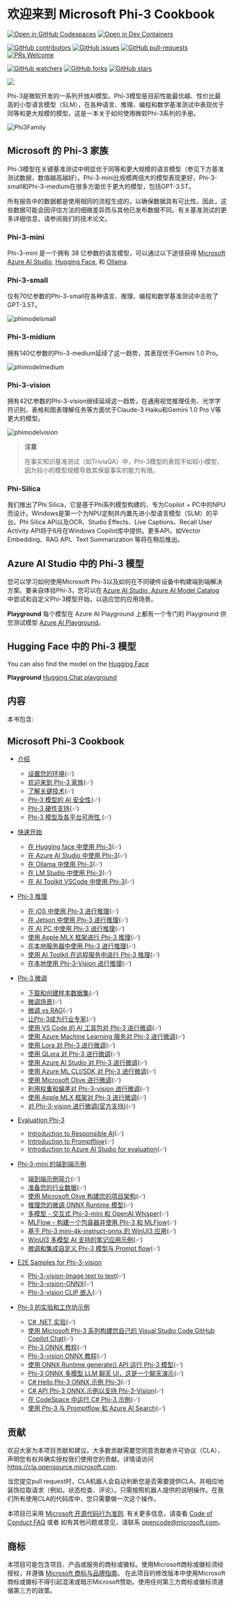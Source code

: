 # 欢迎来到 Microsoft Phi-3 Cookbook

[![Open in GitHub Codespaces](https://github.com/codespaces/badge.svg)](https://codespaces.new/microsoft/phi-3cookbook)
[![Open in Dev Containers](https://img.shields.io/static/v1?style=for-the-badge&label=Dev%20Containers&message=Open&color=blue&logo=visualstudiocode)](https://vscode.dev/redirect?url=vscode://ms-vscode-remote.remote-containers/cloneInVolume?url=https://github.com/microsoft/phi-3cookbook)

[![GitHub contributors](https://img.shields.io/github/contributors/microsoft/phi-3cookbook.svg)](https://GitHub.com/microsoft/phi-3cookbook/graphs/contributors/?WT.mc_id=aiml-137032-kinfeylo)
[![GitHub issues](https://img.shields.io/github/issues/microsoft/phi-3cookbook.svg)](https://GitHub.com/microsoft/phi-3cookbook/issues/?WT.mc_id=aiml-137032-kinfeylo)
[![GitHub pull-requests](https://img.shields.io/github/issues-pr/microsoft/phi-3cookbook.svg)](https://GitHub.com/microsoft/phi-3cookbook/pulls/?WT.mc_id=aiml-137032-kinfeylo)
[![PRs Welcome](https://img.shields.io/badge/PRs-welcome-brightgreen.svg?style=flat-square)](http://makeapullrequest.com?WT.mc_id=aiml-137032-kinfeylo)

[![GitHub watchers](https://img.shields.io/github/watchers/microsoft/phi-3cookbook.svg?style=social&label=Watch)](https://GitHub.com/microsoft/phi-3cookbook/watchers/?WT.mc_id=aiml-137032-kinfeylo)
[![GitHub forks](https://img.shields.io/github/forks/microsoft/phi-3cookbook.svg?style=social&label=Fork)](https://GitHub.com/microsoft/phi-3cookbook/network/?WT.mc_id=aiml-137032-kinfeylo)
[![GitHub stars](https://img.shields.io/github/stars/microsoft/phi-3cookbook?style=social&label=Star)](https://GitHub.com/microsoft/phi-3cookbook/stargazers/?WT.mc_id=aiml-137032-kinfeylo)

[![](https://dcbadge.vercel.app/api/server/ByRwuEEgH4)](https://discord.com/invite/ByRwuEEgH4?WT.mc_id=aiml-137032-kinfeylo)

Phi-3是微软开发的一系列开放AI模型。Phi-3模型是目前性能最优越、性价比最高的小型语言模型（SLM），在各种语言、推理、编程和数学基准测试中表现优于同等和更大规模的模型。这是一本关于如何使用微软Phi-3系列的手册。

![Phi3Family](/imgs/00/Phi3getstarted.png)

## Microsoft 的 Phi-3 家族

Phi-3模型在关键基准测试中明显优于同等和更大规模的语言模型（参见下方基准测试数据，数值越高越好）。Phi-3-mini比规模两倍大的模型表现更好，Phi-3-small和Phi-3-medium在很多方面优于更大的模型，包括GPT-3.5T。

所有报告中的数据都是使用相同的流程生成的，以确保数据具有可比性。因此，这些数据可能会因评估方法的细微差异而与其他已发布数据不同。有关基准测试的更多详细信息，请参阅我们的技术论文。

### Phi-3-mini

Phi-3-mini 是一个拥有 38 亿参数的语言模型，可以通过以下途径获得 [Microsoft Azure AI Studio](https://aka.ms/phi3-azure-ai), [Hugging Face](https://huggingface.co/collections/microsoft/phi-3-6626e15e9585a200d2d761e3), 和 [Ollama](https://ollama.com/library/phi3).

### Phi-3-small

仅有70亿参数的Phi-3-small在各种语言、推理、编程和数学基准测试中击败了GPT-3.5T。

![phimodelsmall](/imgs/00/phi3small.png)

### Phi-3-midium

拥有140亿参数的Phi-3-medium延续了这一趋势，其表现优于Gemini 1.0 Pro。

![phimodelmedium](/imgs/00/phi3medium.png)

### Phi-3-vision

拥有42亿参数的Phi-3-vision继续延续这一趋势，在通用视觉推理任务、光学字符识别、表格和图表理解任务等方面优于Claude-3 Haiku和Gemini 1.0 Pro V等更大的模型。

![phimodelvision](/imgs/00/phi3vision.png)

> **注意**
>
> 在事实知识基准测试（如TriviaQA）中，Phi-3模型的表现不如较小模型，因为较小的模型规模导致其保留事实的能力有限。

### Phi-Silica

我们推出了Phi Silica，它是基于Phi系列模型构建的、专为Copilot + PC中的NPU而设计。Windows是第一个为NPU定制并内置先进小型语言模型（SLM）的平台。Phi Silica API以及OCR、Studio Effects、Live Captions、Recall User Activity API将于6月在Windows Copilot库中提供。更多API，如Vector Embedding、RAG API、Text Summarization 等将在稍后推出。

## Azure AI Studio 中的 Phi-3 模型

您可以学习如何使用Microsoft Phi-3以及如何在不同硬件设备中构建端到端解决方案。要亲自体验Phi-3，您可以在 [Azure AI Studio, Azure AI Model Catalog](https://aka.ms/phi3-azure-ai) 中尝试和自定义Phi-3模型开始，以适应您的应用场景。

**Playground**
每个模型在 Azure AI Playground 上都有一个专门的 Playground 供您测试模型 [Azure AI Playground](https://aka.ms/try-phi3)。

## Hugging Face 中的 Phi-3 模型 

You can also find the model on the [Hugging Face](https://huggingface.co/microsoft)

**Playground**
 [Hugging Chat playground](https://huggingface.co/chat/models/microsoft/Phi-3-mini-4k-instruct)

## 内容

本书包含:

## **Microsoft Phi-3 Cookbook**

- [介绍]()
  - [设置您的环境](../../md/01.Introduce/translations/zh-cn/EnvironmentSetup.md)(✅)
  - [欢迎来到 Phi-3 家族](../../md/01.Introduce/translations/zh-cn/Phi3Family.md)(✅)
  - [了解关键技术](../../md/01.Introduce/translations/zh-cn/Understandingtech.md)(✅)
  - [Phi-3 模型的 AI 安全性](../../md/01.Introduce/translations/zh-cn/AISafety.md)(✅)
  - [Phi-3 硬件支持](../../md/01.Introduce/translations/zh-cn/Hardwaresupport.md)(✅)
  - [Phi-3 模型及各平台可用性 ](../../md/01.Introduce/translations/zh-cn/Edgeandcloud.md)(✅)

- [快速开始]()
    - [在 Hugging face 中使用 Phi-3](../../md/02.QuickStart/translations/zh-cn/Huggingface_QuickStart.md)(✅)
    - [在 Azure AI Studio 中使用 Phi-3](../../md/02.QuickStart/translations/zh-cn/AzureAIStudio_QuickStart.md)(✅)
    - [在 Ollama 中使用 Phi-3](../../md/02.QuickStart/translations/zh-cn/Ollama_QuickStart.md)(✅)
    - [在 LM Studio 中使用 Phi-3](../../md/02.QuickStart/translations/zh-cn/LMStudio_QuickStart.md)(✅)
    - [在 AI Toolkit VSCode 中使用 Phi-3](../../md/02.QuickStart/translations/zh-cn/AITookit_QuickStart.md)(✅)

- [Phi-3 推理](../../md/03.Inference/translations/zh-cn/overview.md)  
  - [在 iOS 中使用 Phi-3 进行推理](../../md/03.Inference/translations/zh-cn/iOS_Inference.md)(✅)
  - [在 Jetson 中使用 Phi-3 进行推理](../../md/03.Inference/translations/zh-cn/Jetson_Inference.md)(✅)
  - [在 AI PC 中使用 Phi-3 进行推理](../../md/03.Inference/translations/zh-cn/AIPC_Inference.md)(✅)
  - [使用 Apple MLX 框架进行 Phi-3 推理](../../md/03.Inference/translations/zh-cn/MLX_Inference.md)(✅)
  - [在本地服务器中使用 Phi-3 进行推理](../../md/03.Inference/translations/zh-cn/Local_Server_Inference.md)(✅)
  - [使用 AI Toolkit 在远程服务中进行 Phi-3 推理](../../md/03.Inference/translations/zh-cn/Remote_Interence.md)(✅)
  - [在本地使用 Phi-3-Vision 进行推理](../../md/03.Inference/translations/zh-cn/Vision_Inference.md)(✅)

- [Phi-3 微调]()
  - [下载和创建样本数据集](../../md/04.Fine-tuning/translations/zh-cn/CreatingSampleData.md)(✅)
  - [微调场景](../../md/04.Fine-tuning/translations/zh-cn/FineTuning%20Scenarios.md)(✅)
  - [微调 vs RAG](../../md/04.Fine-tuning/translations/zh-cn/FineTuning%20vs%20RAG.md)(✅)
  - [让Phi-3成为行业专家](../../md/04.Fine-tuning/translations/zh-cn/LetPhi3gotoIndustriy.md)(✅)
  - [使用 VS Code 的 AI 工具包对 Phi-3 进行微调](../../md/04.Fine-tuning/translations/zh-cn/Finetuning_VSCodeaitoolkit.md)(✅)
  - [使用 Azure Machine Learning 服务对 Phi-3 进行微调](../../md/04.Fine-tuning/translations/zh-cn/Introduce_AzureML.md)(✅)
  - [使用 Lora 对 Phi-3 进行微调](../../md/04.Fine-tuning/translations/zh-cn/FineTuning_Lora.md)(✅)
  - [使用 QLora 对 Phi-3 进行微调](../../md/04.Fine-tuning/translations/zh-cn/FineTuning_Qlora.md)(✅)
  - [使用 Azure AI Studio 对 Phi-3 进行微调](../../md/04.Fine-tuning/translations/zh-cn/FineTuning_AIStudio.md)(✅)
  - [使用 Azure ML CLI/SDK 对 Phi-3 进行微调](../../md/04.Fine-tuning/translations/zh-cn/FineTuning_MLSDK.md)(✅)
  - [使用 Microsoft Olive 进行微调](../../md/04.Fine-tuning/translations/zh-cn/FineTuning_MicrosoftOlive.md)(✅)
  - [利用权重和偏差对 Phi-3-vision 进行微调](../../md/04.Fine-tuning/translations/zh-cn/FineTuning_Phi-3-visionWandB.md)(✅)
  - [使用 Apple MLX 框架对 Phi-3 进行微调](../../md/04.Fine-tuning/translations/zh-cn/FineTuning_MLX.md)(✅)
  - [对 Phi-3-vision 进行微调(官方支持)](../../md/04.Fine-tuning/translations/zh-cn/FineTuning_Vision.md)(✅)

- [Evaluation Phi-3]()
  - [Introduction to Responsible AI](../../md/05.Evaluation/ResponsibleAI.md)(✅)
  - [Introduction to Promptflow](../../md/05.Evaluation/Promptflow.md)(✅)
  - [Introduction to Azure AI Studio for evaluation](../../md/05.Evaluation/AzureAIStudio.md)(✅)

- [Phi-3-mini 的端到端示例]()
  - [端到端示例简介](../../md/06.E2ESamples/translations/zh-cn/E2E_Introduction.md)(✅)
  - [准备您的行业数据](../../md/06.E2ESamples/translations/zh-cn/E2E_Datasets.md)(✅)
  - [使用 Microsoft Olive 构建您的项目架构](../../md/06.E2ESamples/translations/zh-cn/E2E_LoRA&QLoRA_Config_With_Olive.md)(✅)
  - [推理您的微调 ONNX Runtime 模型](../../md/06.E2ESamples/translations/zh-cn/E2E_Inference_ORT.md)(✅)
  - [多模型 - 交互式 Phi-3-mini 和 OpenAI Whisper](../../md/06.E2ESamples/translations/zh-cn/E2E_Phi-3-mini_with_whisper.md)(✅)
  - [MLFlow - 构建一个包装器并使用 Phi-3 和 MLFlow](../../md/06.E2ESamples/translations/zh-cn/E2E_Phi-3-MLflow.md)(✅)
  - [基于 Phi-3 mini-4k-instruct-onnx 的 WinUI3 应用](https://github.com/microsoft/Phi3-Chat-WinUI3-Sample/)(✅)
  - [WinUI3 多模型 AI 支持的笔记应用示例](https://github.com/microsoft/ai-powered-notes-winui3-sample)(✅)
  - [微调和集成自定义 Phi-3 模型与 Prompt flow](../../md/06.E2ESamples/translations/zh-cn/E2E_Phi-3-FineTuning_PromptFlow_Integration.md)(✅)

- [E2E Samples for Phi-3-vision]()
  - [Phi-3-vision-Image text to text](../../md/06.E2ESamples/E2E_Phi-3-vision-image-text-to-text-online-endpoint.ipynb)(✅)
  - [Phi-3-vision-ONNX](https://onnxruntime.ai/docs/genai/tutorials/phi3-v.html)(✅)
  - [Phi-3-vision CLIP 嵌入](../../md/06.E2ESamples/translations/zh-cn/E2E_Phi-3-Embedding_Images_with_CLIPVision.md)(✅)

- [Phi-3 的实验和工作坊示例]()
  - [C# .NET 实验](../../md/07.Labs/translations/zh-cn/Csharp/csharplabs.md)(✅)
  - [使用 Microsoft Phi-3 系列构建您自己的 Visual Studio Code GitHub Copilot Chat](../../md/07.Labs/translations/zh-cn/VSCode/README.md)(✅)
  - [Phi-3 ONNX 教程](https://onnxruntime.ai/docs/genai/tutorials/phi3-python.html)(✅)
  - [Phi-3-vision ONNX 教程](https://onnxruntime.ai/docs/genai/tutorials/phi3-v.html)(✅)
  - [使用 ONNX Runtime generate() API 运行 Phi-3 模型](https://github.com/microsoft/onnxruntime-genai/blob/main/examples/python/phi-3-tutorial.md)(✅)
  - [Phi-3 ONNX 多模型 LLM 聊天 UI，这是一个聊天演示](https://github.com/microsoft/onnxruntime-genai/tree/main/examples/chat_app)(✅)
  - [C# Hello Phi-3 ONNX 示例 Phi-3](https://github.com/microsoft/onnxruntime-genai/tree/main/examples/csharp/HelloPhi)(✅)
  - [C# API Phi-3 ONNX 示例以支持 Phi-3-Vision](https://github.com/microsoft/onnxruntime-genai/tree/main/examples/csharp/HelloPhi3V)(✅)
  - [在 CodeSpace 中运行 C# Phi-3 示例](../../md/07.Labs/translations/zh-cn/CsharpOllamaCodeSpaces/CsharpOllamaCodeSpaces.md)(✅)
  - [使用 Phi-3 与 Promptflow 和 Azure AI Search](../../code/07.Lab/translations/zh-cn/RAG_with_PromptFlow_and_AISearch/README.md)(✅)

## 贡献

欢迎大家为本项目贡献和建议。大多数贡献需要您同意贡献者许可协议（CLA），声明您有权并确实授权我们使用您的贡献。详情请访问 https://cla.opensource.microsoft.com.

当您提交pull request时，CLA机器人会自动判断您是否需要提供CLA，并相应地装饰拉取请求（例如，状态检查、评论）。只需按照机器人提供的说明操作。在我们所有使用CLA的代码库中，您只需要做一次这个操作。

本项目已采用 [Microsoft 开源代码行为准则](https://opensource.microsoft.com/codeofconduct/).
有关更多信息，请查看 [Code of Conduct FAQ](https://opensource.microsoft.com/codeofconduct/faq/) 或者
如有其他问题或意见，请联系 [opencode@microsoft.com](mailto:opencode@microsoft.com)。

## 商标

本项目可能包含项目、产品或服务的商标或徽标。使用Microsoft商标或徽标须经授权，并遵循 [Microsoft 商标与品牌指南](https://www.microsoft.com/legal/intellectualproperty/trademarks/usage/general)。
在此项目的修改版本中使用Microsoft商标或徽标不得引起混淆或暗示Microsoft赞助。使用任何第三方商标或徽标须遵循第三方的政策。
